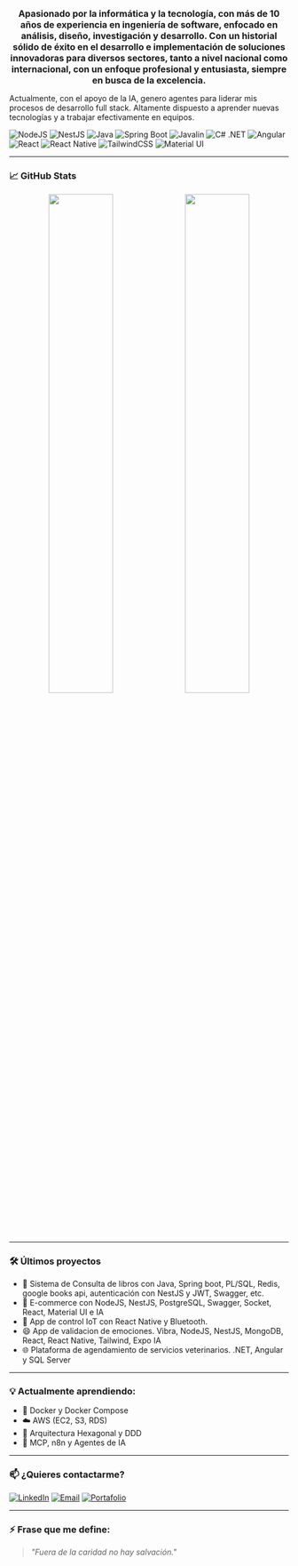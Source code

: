 
<h2 align="center" style="font-size:1rem;">
  Apasionado por la informática y la tecnología, con más de 10 años de experiencia en ingeniería de software, enfocado en análisis, diseño, investigación y desarrollo. Con un historial sólido de éxito en el desarrollo e implementación de soluciones innovadoras para diversos sectores, tanto a nivel nacional como internacional, con un enfoque profesional y entusiasta, siempre en busca de la excelencia.
</h2>

Actualmente, con el apoyo de la IA, genero agentes para liderar mis procesos de desarrollo full stack. Altamente dispuesto a aprender nuevas tecnologías y a trabajar efectivamente en equipos.
<p align="center"></p>

![NodeJS](https://img.shields.io/badge/-Node.js-339933?style=flat&logo=node.js&logoColor=white)
![NestJS](https://img.shields.io/badge/-NestJS-E0234E?style=flat&logo=nestjs&logoColor=white)
![Java](https://img.shields.io/badge/-Java-007396?style=flat&logo=java)
![Spring Boot](https://img.shields.io/badge/-Spring%20Boot-6DB33F?style=flat&logo=spring-boot)
![Javalin](https://img.shields.io/badge/-Javalin-222222?style=flat&logo=java)
![C# .NET](https://img.shields.io/badge/-CSharp%20.NET-512BD4?style=flat&logo=dotnet&logoColor=white)
![Angular](https://img.shields.io/badge/-Angular-DD0031?style=flat&logo=angular&logoColor=white)
![React](https://img.shields.io/badge/-React-61DAFB?style=flat&logo=react&logoColor=black)
![React Native](https://img.shields.io/badge/-React%20Native-61DAFB?style=flat&logo=react&logoColor=black)
![TailwindCSS](https://img.shields.io/badge/-Tailwind%20CSS-06B6D4?style=flat&logo=tailwindcss)
![Material UI](https://img.shields.io/badge/-Material%20UI-007FFF?style=flat&logo=mui&logoColor=white)

---

### 📈 GitHub Stats

<p align="center">
  <img src="https://github-readme-stats.vercel.app/api?username=desobsesor&show_icons=true&theme=radical" width="48%" />
  <img src="https://github-readme-stats.vercel.app/api/top-langs/?username=desobsesor&layout=compact&theme=radical" width="48%" />
</p>

---

### 🛠 Últimos proyectos
- 🔐 Sistema de Consulta de libros con Java, Spring boot, PL/SQL, Redis, google books api, autenticación con NestJS y JWT, Swagger, etc.
- 🛒 E-commerce con NodeJS, NestJS, PostgreSQL, Swagger, Socket, React, Material UI e IA
- 📱 App de control IoT con React Native y Bluetooth.
- 😄 App de validacion de emociones. Vibra, NodeJS, NestJS, MongoDB, React, React Native, Tailwind, Expo IA
- 🌐 Plataforma de agendamiento de servicios veterinarios. .NET, Angular y SQL Server

---

### 💡 Actualmente aprendiendo:
- 🐳 Docker y Docker Compose
- ☁️ AWS (EC2, S3, RDS)
- 🧱 Arquitectura Hexagonal y DDD
- 🚀 MCP, n8n y Agentes de IA

---

### 📫 ¿Quieres contactarme?

[![LinkedIn](https://img.shields.io/badge/-LinkedIn-0077B5?style=flat&logo=linkedin&logoColor=white)](https://www.linkedin.com/in/yovany-su%C3%A1rez-silva-78202029)
[![Email](https://img.shields.io/badge/-Email-EA4335?style=flat&logo=gmail&logoColor=white)](mailto:yovanysuarezsilva@gmail.com)
[![Portafolio](https://img.shields.io/badge/-Portafolio-000?style=flat&logo=firefox-browser&logoColor=white)](https://desobsesor.github.io/portfolio-web)

---

### ⚡ Frase que me define:
> _"Fuera de la caridad no hay salvación."_
<!--
**desobsesor/desobsesor** is a ✨ _special_ ✨ repository because its `README.md` (this file) appears on your GitHub profile.

Here are some ideas to get you started:

- 🔭 I’m currently working on ...
- 🌱 I’m currently learning ...
- 👯 I’m looking to collaborate on ...
- 🤔 I’m looking for help with ...
- 💬 Ask me about ...
- 📫 How to reach me: ...
- 😄 Pronouns: ...
- ⚡ Fun fact: ...
-->
